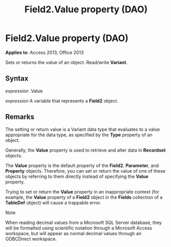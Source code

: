 ﻿---
title: Field2.Value property (DAO)
TOCTitle: Value Property
ms:assetid: 6ead6ba8-1613-99c7-7968-56f5b81b2385
ms:mtpsurl: https://msdn.microsoft.com/library/Ff195566(v=office.15)
ms:contentKeyID: 48545515
ms.date: 09/18/2015
mtps_version: v=office.15
---

# Field2.Value property (DAO)


**Applies to**: Access 2013, Office 2013

Sets or returns the value of an object. Read/write **Variant**.

## Syntax

*expression* .Value

*expression* A variable that represents a **Field2** object.

## Remarks

The setting or return value is a Variant data type that evaluates to a value appropriate for the data type, as specified by the **Type** property of an object.

Generally, the **Value** property is used to retrieve and alter data in **Recordset** objects.

The **Value** property is the default property of the **Field2**, **Parameter**, and **Property** objects. Therefore, you can set or return the value of one of these objects by referring to them directly instead of specifying the **Value** property.

Trying to set or return the **Value** property in an inappropriate context (for example, the **Value** property of a **Field2** object in the **Fields** collection of a **TableDef** object) will cause a trappable error.


> [!NOTE]
> When reading decimal values from a Microsoft SQL Server database, they will be formatted using scientific notation through a Microsoft Access workspace, but will appear as normal decimal values through an ODBCDirect workspace.


